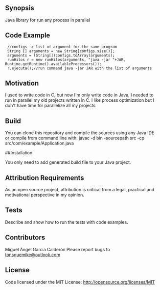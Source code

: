 ## Synopsis

Java library for run any process in parallel

## Code Example

```
 //configs -> list of argument for the same program
 String [] arguments = new String[configs.size()];
 arguments = (String[])configs.toArray(arguments);
 runHilos r = new runHilos(arguments, "java -jar "+JAR, Runtime.getRuntime().availableProcessors());
 r.ejecuta();//run command java -jar JAR with the list of arguments
```

## Motivation

I used to write code in C, but now I'm only write code in Java, I needed to run in parallel my old projects written in C.
I like process optimization but I don't have time for parallelize all my projects

## Build

You can clone this repository and compile the sources using any Java IDE or compile from command line with:
javac -d bin -sourcepath src -cp src/com/example/Application.java

##Installation

You only need to add generated build file to your Java project.

## Attribution Requirements

As an open source project, attribution is critical from a legal, practical and motivational perspective in my opinion.

## Tests

Describe and show how to run the tests with code examples.

## Contributors
Miguel Ángel García Calderón
Please report bugs to tonsquemike@outlook.com 

## License

Code licensed under the MIT License: http://opensource.org/licenses/MIT
